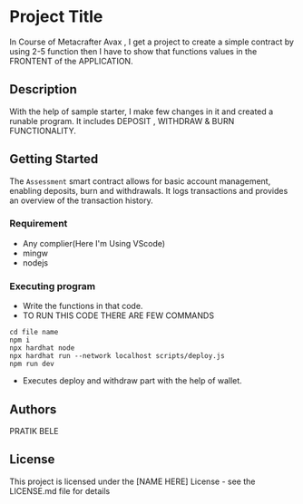 # Project Title
In Course of Metacrafter Avax , I get a project to create a simple contract by using 2-5 function then I have to show that functions values in the FRONTENT of the APPLICATION.


## Description
With the help of sample starter, I make few changes in it and created a runable program. It includes DEPOSIT , WITHDRAW & BURN FUNCTIONALITY.

## Getting Started
The `Assessment` smart contract allows for basic account management, enabling deposits, burn and withdrawals. It logs transactions and provides an overview of the transaction history.


### Requirement
* Any complier(Here I'm Using VScode)
* mingw
* nodejs


### Executing program
* Write the functions in that code.
* TO RUN THIS CODE THERE ARE FEW COMMANDS 
```
cd file name 
npm i 
npx hardhat node
npx hardhat run --network localhost scripts/deploy.js
npm run dev 

```
* Executes deploy and withdraw part with the help of wallet.

## Authors
PRATIK BELE


## License

This project is licensed under the [NAME HERE] License - see the LICENSE.md file for details
